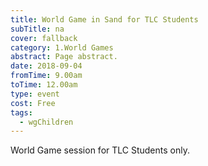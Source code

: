 ```yaml
---
title: World Game in Sand for TLC Students
subTitle: na
cover: fallback
category: 1.World Games
abstract: Page abstract.
date: 2018-09-04
fromTime: 9.00am
toTime: 12.00am
type: event
cost: Free
tags:
  - wgChildren
---
```


World Game session for TLC Students only.

